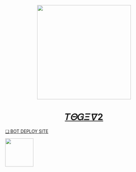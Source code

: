 
   <p align="center">  
  <a href="https://telegra.ph/file/cf16fa556d0012fec28b7.mp4">
    <img height="300" src="https://i.imgur.com/8EmHmzV.jpeg">
    <h1 align="center">  𝑇𝛩𝐺𝛯 𝛻2 </h1>



❑ BOT DEPLOY SITE

<a href="https://dark-queen-md-v1-deploy-site-9af0dac1a8e7.herokuapp.com"><img src="https://telegra.ph/file/3580e4bfbc324e93918ad.jpg" align="center" width="90" /> </a>
